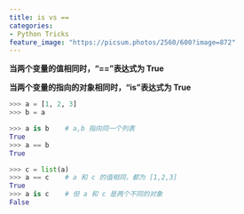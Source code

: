 ```yaml
---
title: is vs ==
categories:
- Python Tricks
feature_image: "https://picsum.photos/2560/600?image=872"
---
```

<!-- more -->

**当两个变量的值相同时，“==”表达式为 True**

**当两个变量的指向的对象相同时，“is”表达式为 True**

```python
>>> a = [1, 2, 3]
>>> b = a

>>> a is b    # a,b 指向同一个列表
True
>>> a == b
True

>>> c = list(a)    
>>> a == c    # a 和 c 的值相同，都为 [1,2,3]
True
>>> a is c    # 但 a 和 c 是两个不同的对象
False
```

